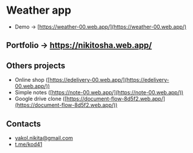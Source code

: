 # Weather app
+ Demo -> [https://weather-00.web.app/](https://weather-00.web.app/)

## Portfolio -> https://nikitosha.web.app/

## Others projects
+ Online shop ([https://edelivery-00.web.app/](https://edelivery-00.web.app/))
+ Simple notes ([https://note-00.web.app/](https://note-00.web.app/))
+ Google drive clone ([https://document-flow-8d5f2.web.app/](https://document-flow-8d5f2.web.app/)) 

## Contacts
+ yakol.nikita@gmail.com
+ [t.me/kod41](https://t.me/kod41)

